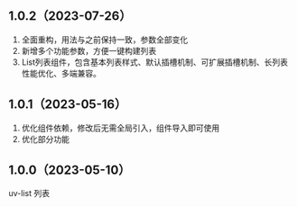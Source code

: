 ## 1.0.2（2023-07-26）
1. 全面重构，用法与之前保持一致，参数全部变化
2. 新增多个功能参数，方便一键构建列表
3. List列表组件，包含基本列表样式、默认插槽机制、可扩展插槽机制、长列表性能优化、多端兼容。
## 1.0.1（2023-05-16）
1. 优化组件依赖，修改后无需全局引入，组件导入即可使用
2. 优化部分功能
## 1.0.0（2023-05-10）
uv-list 列表
